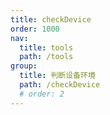 ```yaml
---
title: checkDevice
order: 1000
nav:
  title: tools
  path: /tools
group:
  title: 判断设备环境
  path: /checkDevice
  # order: 2
---
```


<code src="./demo/index.tsx" />
